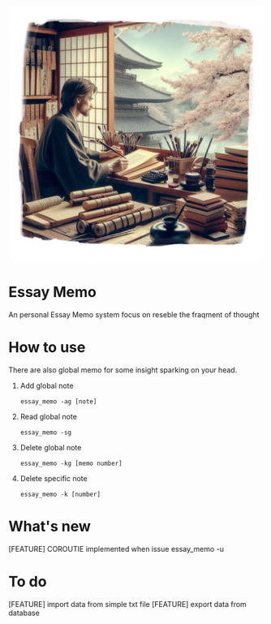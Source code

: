 ![essay_memo](https://github.com/sotw/essay_memo/blob/master/001small.png?raw=true)

# Essay Memo

An personal Essay Memo system focus on reseble the fraqment of thought

# How to use

There are also global memo for some insight sparking on your head.

1. Add global note
   
   ```
   essay_memo -ag [note]
   ```

2. Read global note
   
   ```
   essay_memo -sg
   ```

3. Delete global note
   
   ```
   essay_memo -kg [memo number]
   ```

4. Delete specific note
   
   ```
   essay_memo -k [number]
   ```

# What's new

[FEATURE] COROUTIE implemented when issue essay_memo -u

# To do

[FEATURE] import data from simple txt file
[FEATURE] export data from database
